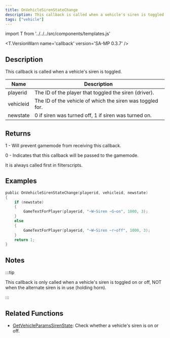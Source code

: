 ```yaml
---
title: OnVehicleSirenStateChange
description: This callback is called when a vehicle's siren is toggled.
tags: ["vehicle"]
---
```


import T from '../../../src/components/templates.js'

<T.VersionWarn name='callback' version='SA-MP 0.3.7' />

## Description

This callback is called when a vehicle's siren is toggled.

| Name      | Description                                               |
| --------- | --------------------------------------------------------- |
| playerid  | The ID of the player that toggled the siren (driver).     |
| vehicleid | The ID of the vehicle of which the siren was toggled for. |
| newstate  | 0 if siren was turned off, 1 if siren was turned on.      |

## Returns

1 - Will prevent gamemode from receiving this callback.

0 - Indicates that this callback will be passed to the gamemode.

It is always called first in filterscripts.

## Examples

```c
public OnVehicleSirenStateChange(playerid, vehicleid, newstate)
{
    if (newstate)
    {
        GameTextForPlayer(playerid, "~W~Siren ~G~on", 1000, 3);
    }
    else
    {
        GameTextForPlayer(playerid, "~W~Siren ~r~off", 1000, 3);
    }
    return 1;
}
```

## Notes

:::tip

This callback is only called when a vehicle's siren is toggled on or off, NOT when the alternate siren is in use (holding horn).

:::

## Related Functions

- [GetVehicleParamsSirenState](../functions/GetVehicleParamsSirenState.md): Check whether a vehicle's siren is on or off.
